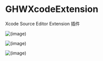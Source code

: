 # GHWXcodeExtension
Xcode Source Editor Extension 插件

![(image)](https://github.com/guohongwei719/GHWXcodeExtension/resource/initView_gif.gif)

![(image)](https://github.com/guohongwei719/GHWXcodeExtension/resource/addLazyCode.gif)

![(image)](https://github.com/guohongwei719/GHWXcodeExtension/resource/sortImport.gif)